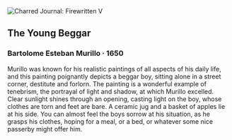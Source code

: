 <div class="artwork-of-the-day">
  <div class="container">
    <div class="img-wrapper">
      <img
        src="https://uploads1.wikiart.org/00142/images/57726d81edc2cb3880b483a0/bartolom-esteban-murillo-the-young-beggar.JPG!Large.JPG"
        alt="Charred Journal: Firewritten V" />
    </div>
    <div class="artwork-detail">
      <div class="artwork-origin"> 
        <h2 class="artwork-name">The Young Beggar</h2>
        <h3 class="artist">
          Bartolome Esteban Murillo
                    ·  1650
        </h3>
      </div>
      <p class="description">
        <span class="artwork-description-text ng-binding" ng-bind-html="viewModel.ArtworkOfTheDay.Description | unsafe">Murillo was known for his realistic paintings of all aspects of his daily life, and this painting poignantly depicts a beggar boy, sitting alone in a street corner, destitute and forlorn. The painting is a wonderful example of tenebrism, the portrayal of light and shadow, at which Murillo excelled. Clear sunlight shines through an opening, casting light on the boy, whose clothes are torn and feet are bare. A ceramic jug and a basket of apples lie at his side. You can almost feel the boys sorrow at his situation, as he grasps his clothes, hoping for a meal, or a bed, or whatever some nice passerby might offer him. </span>
                        <div class="text-shadow-container" ng-show="showShadow" style=""></div>
      </p>
    </div>
  </div>

</div>

